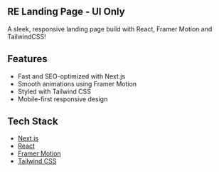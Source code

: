 ## RE Landing Page - UI Only

A sleek, responsive landing page build with React, Framer Motion and TailwindCSS!

## Features 
-  Fast and SEO-optimized with Next.js
-  Smooth animations using Framer Motion
-  Styled with Tailwind CSS
-  Mobile-first responsive design

##  Tech Stack

- [Next.js](https://nextjs.org/)
- [React](https://reactjs.org/)
- [Framer Motion](https://www.framer.com/motion/)
- [Tailwind CSS](https://tailwindcss.com/)
